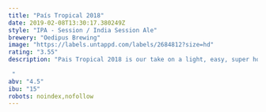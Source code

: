 ```yaml
---
title: "País Tropical 2018"
date: 2019-02-08T13:30:17.380249Z
style: "IPA - Session / India Session Ale"
brewery: "Oedipus Brewing"
image: "https://labels.untappd.com/labels/2684812?size=hd"
rating: "3.55"
description: "Pais Tropical 2018 is our take on a light, easy, super hoppy and fruity IPA. Dry and late hopping with Simcoe, Citra, Mosaic and Mandarina Bavaria bring the tropical, yellow and citrus fruit flavour and aroma. These flavours are backed up by with a more expressive yeast strain. The pale malt base is lighter but still provides a smooth mouthfeel provided by  the use of sufficient wheat and oats.  "
abv: "4.5"
ibu: "15"
robots: noindex,nofollow
---
```

